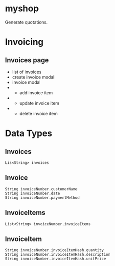# myshop
Generate quotations.

# Invoicing
## Invoices page
- list of invoices
- create invoice modal
- invoice modal
- - add invoice item
- - update invoice item
- - delete invoice item

# Data Types
## Invoices
```
Lis<String> invoices
```
## Invoice
```
String invoiceNumber.customerName
String invoiceNumber.date
String invoiceNumber.paymentMethod
```
## InvoiceItems
```
List<String> invoiceNumber.invoiceItems
```
## InvoiceItem
```
String invoiceNumber.invoiceItemHash.quantity
String invoiceNumber.invoiceItemHash.description
String invoiceNumber.invoiceItemHash.unitPrice
```
